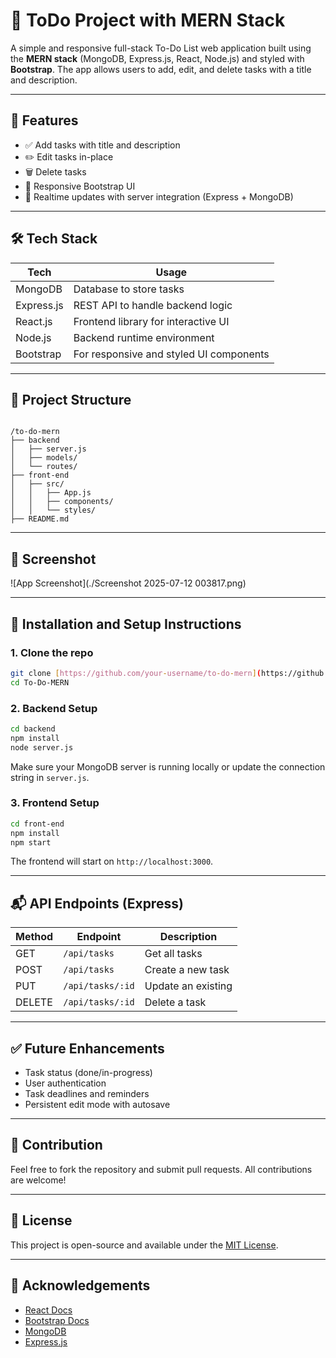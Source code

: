 # 📝 ToDo Project with MERN Stack

A simple and responsive full-stack To-Do List web application built using the **MERN stack** (MongoDB, Express.js, React, Node.js) and styled with **Bootstrap**. The app allows users to add, edit, and delete tasks with a title and description.

---

## 🚀 Features

- ✅ Add tasks with title and description
- ✏️ Edit tasks in-place
- 🗑 Delete tasks
- 📱 Responsive Bootstrap UI
- 🔄 Realtime updates with server integration (Express + MongoDB)

---

## 🛠 Tech Stack

| Tech       | Usage                                   |
|------------|------------------------------------------|
| MongoDB    | Database to store tasks                  |
| Express.js | REST API to handle backend logic         |
| React.js   | Frontend library for interactive UI      |
| Node.js    | Backend runtime environment              |
| Bootstrap  | For responsive and styled UI components  |

---

## 📂 Project Structure

```

/to-do-mern
├── backend
│   ├── server.js
│   ├── models/
│   └── routes/
├── front-end
│   ├── src/
│   │   ├── App.js
│   │   ├── components/
│   │   └── styles/
├── README.md

````

---

## 📸 Screenshot

![App Screenshot](./Screenshot 2025-07-12 003817.png)

---

## 🔧 Installation and Setup Instructions

### 1. Clone the repo

```bash
git clone [https://github.com/your-username/to-do-mern](https://github.com/harish45264/To-Do-MERN).git
cd To-Do-MERN
````

### 2. Backend Setup

```bash
cd backend
npm install
node server.js
```

Make sure your MongoDB server is running locally or update the connection string in `server.js`.

### 3. Frontend Setup

```bash
cd front-end
npm install
npm start
```

The frontend will start on `http://localhost:3000`.

---

## 📬 API Endpoints (Express)

| Method | Endpoint         | Description        |
| ------ | ---------------- | ------------------ |
| GET    | `/api/tasks`     | Get all tasks      |
| POST   | `/api/tasks`     | Create a new task  |
| PUT    | `/api/tasks/:id` | Update an existing |
| DELETE | `/api/tasks/:id` | Delete a task      |

---

## ✅ Future Enhancements

* Task status (done/in-progress)
* User authentication
* Task deadlines and reminders
* Persistent edit mode with autosave

---

## 🤝 Contribution

Feel free to fork the repository and submit pull requests. All contributions are welcome!

---

## 📃 License

This project is open-source and available under the [MIT License](LICENSE).

---

## 🙌 Acknowledgements

* [React Docs](https://reactjs.org/)
* [Bootstrap Docs](https://getbootstrap.com/)
* [MongoDB](https://www.mongodb.com/)
* [Express.js](https://expressjs.com/)

```
